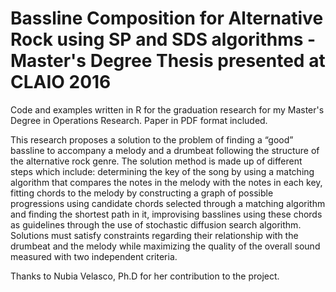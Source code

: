# Bassline Composition for Alternative Rock using SP and SDS algorithms - Master's Degree Thesis presented at CLAIO 2016

Code and examples written in R for the graduation research for my Master's Degree in Operations Research. Paper in PDF format included.

This research proposes a solution to the problem of finding a “good” bassline to accompany a melody and a drumbeat following the structure of the alternative rock genre. The solution method is made up of different steps which include: determining the key of the song by using a matching algorithm that compares the notes in the melody with the notes in each key, fitting chords to the melody by constructing a graph of possible progressions using candidate chords selected through a matching algorithm and finding the shortest path in it, improvising basslines using these chords as guidelines through the use of stochastic diffusion search algorithm. Solutions must satisfy constraints regarding their relationship with the drumbeat and the melody while maximizing the quality of the overall sound measured with two independent criteria.

Thanks to Nubia Velasco, Ph.D for her contribution to the project.
